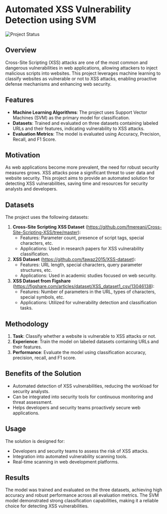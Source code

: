 # Automated XSS Vulnerability Detection using SVM

![Project Status](https://img.shields.io/badge/status-completed-green.svg)

## Overview
Cross-Site Scripting (XSS) attacks are one of the most common and dangerous vulnerabilities in web applications, allowing attackers to inject malicious scripts into websites. This project leverages machine learning to classify websites as vulnerable or not to XSS attacks, enabling proactive defense mechanisms and enhancing web security.

## Features
- **Machine Learning Algorithms**: The project uses Support Vector Machines (SVM) as the primary model for classification.
- **Datasets**: Trained and evaluated on three datasets containing labeled URLs and their features, indicating vulnerability to XSS attacks.
- **Evaluation Metrics**: The model is evaluated using Accuracy, Precision, Recall, and F1 Score.

## Motivation
As web applications become more prevalent, the need for robust security measures grows. XSS attacks pose a significant threat to user data and website security. This project aims to provide an automated solution for detecting XSS vulnerabilities, saving time and resources for security analysts and developers.

## Datasets
The project uses the following datasets:
1. **Cross-Site Scripting XSS Dataset** (https://github.com/fmereani/Cross-Site-Scripting-XSS/tree/master):
   - Features: Parameter count, presence of script tags, special characters, etc.
   - Applications: Used in research papers for XSS vulnerability classification.
2. **XSS Dataset** (https://github.com/fawaz2015/XSS-dataset):
   - Features: URL length, special characters, query parameter structures, etc.
   - Applications: Used in academic studies focused on web security.
3. **XSS Dataset from Figshare** (https://figshare.com/articles/dataset/XSS_dataset1_csv/13046138):
   - Features: Number of parameters in the URL, types of characters, special symbols, etc.
   - Applications: Utilized for vulnerability detection and classification tasks.

## Methodology
1. **Task**: Classify whether a website is vulnerable to XSS attacks or not.
2. **Experience**: Train the model on labeled datasets containing URLs and their features.
3. **Performance**: Evaluate the model using classification accuracy, precision, recall, and F1 score.

## Benefits of the Solution
- Automated detection of XSS vulnerabilities, reducing the workload for security analysts.
- Can be integrated into security tools for continuous monitoring and threat assessment.
- Helps developers and security teams proactively secure web applications.

## Usage
The solution is designed for:
- Developers and security teams to assess the risk of XSS attacks.
- Integration into automated vulnerability scanning tools.
- Real-time scanning in web development platforms.

## Results
The model was trained and evaluated on the three datasets, achieving high accuracy and robust performance across all evaluation metrics. The SVM model demonstrated strong classification capabilities, making it a reliable choice for detecting XSS vulnerabilities.
